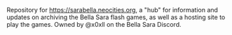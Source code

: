 Repository for https://sarabella.neocities.org, a "hub" for information and updates on archiving the Bella Sara flash games, as well as a hosting site to play the games. Owned by @x0xll on the Bella Sara Discord.
